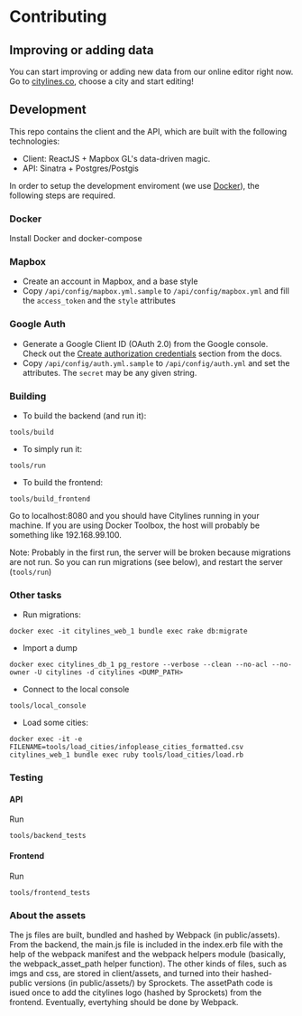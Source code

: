 # Contributing

## Improving or adding data

You can start improving or adding new data from our online editor right now.
Go to [citylines.co](https://www.citylines.co), choose a city and start editing!

## Development

This repo contains the client and the API, which are built with the following technologies:
- Client: ReactJS + Mapbox GL's data-driven magic.
- API: Sinatra + Postgres/Postgis

In order to setup the development enviroment (we use [Docker](https://www.docker.com/)), the following steps are required.

### Docker

Install Docker and docker-compose

### Mapbox

- Create an account in Mapbox, and a base style
- Copy `/api/config/mapbox.yml.sample` to `/api/config/mapbox.yml` and fill the `access_token` and the `style` attributes

### Google Auth

- Generate a Google Client ID (OAuth 2.0) from the Google console. Check out the [Create authorization credentials](https://developers.google.com/identity/sign-in/web/sign-in#create_authorization_credentials) section from the docs.
- Copy `/api/config/auth.yml.sample` to `/api/config/auth.yml` and set the attributes. The `secret` may be any given string.

### Building

- To build the backend (and run it):
```
tools/build
```

- To simply run it:

```
tools/run
```

- To build the frontend:
```
tools/build_frontend
```

Go to localhost:8080 and you should have Citylines running in your machine.
If you are using Docker Toolbox, the host will probably be something like 192.168.99.100.

Note: Probably in the first run, the server will be broken because migrations are not run. So you can run migrations (see below), and restart the server (`tools/run`)

### Other tasks
- Run migrations:
```
docker exec -it citylines_web_1 bundle exec rake db:migrate
```
- Import a dump
```
docker exec citylines_db_1 pg_restore --verbose --clean --no-acl --no-owner -U citylines -d citylines <DUMP_PATH>
```

- Connect to the local console
```
tools/local_console
```

- Load some cities:

```
docker exec -it -e FILENAME=tools/load_cities/infoplease_cities_formatted.csv citylines_web_1 bundle exec ruby tools/load_cities/load.rb
```
### Testing

#### API

Run
```
tools/backend_tests
```

#### Frontend
Run
```
tools/frontend_tests
```

### About the assets
The js files are built, bundled and hashed by Webpack (in public/assets). From the backend, the main.js file is included in the index.erb file with the help of the webpack manifest and the webpack helpers module (basically, the webpack_asset_path helper function).
The other kinds of files, such as imgs and css, are stored in client/assets, and turned into their hashed-public versions (in public/assets/) by Sprockets. The assetPath code is isued once to add the citylines logo (hashed by Sprockets) from the frontend.
Eventually, evertyhing should be done by Webpack.

